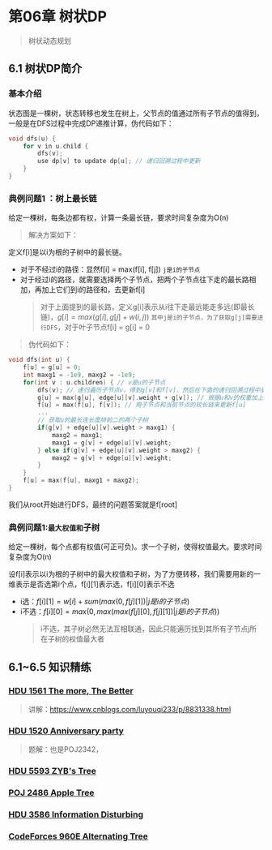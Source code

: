 # 第06章 树状DP
> 树状动态规划
## 6.1 树状DP简介
### 基本介绍
状态图是一棵树，状态转移也发生在树上，父节点的值通过所有子节点的值得到，一般是在DFS过程中完成DP递推计算，伪代码如下：
```cpp
void dfs(u) {
    for v in u.child {
        dfs(v);
        use dp[v] to update dp[u]; // 递归回溯过程中更新
    }  
}
```
### 典例问题1 ：树上最长链
给定一棵树，每条边都有权，计算一条最长链，要求时间复杂度为O(n)

> 解决方案如下：

定义f[i]是以i为根的子树中的最长链。
+ 对于不经过i的路径：显然f[i] = max(f[i], f[j]) `j是i的子节点`
+ 对于经过i的路径，就需要选择两个子节点，把两个子节点往下走的最长路相加，再加上它们到i的路径和，去更新f[i]
  > 对于上面提到的最长路，定义g[i]表示从i往下走最远能走多远(即最长链)，$g[i] = max(g[i], g[j] + w(i, j))$ `其中j是i的子节点，为了获取g[j]需要进行DFS`，对于叶子节点f[i] = g[i] = 0

> 伪代码如下：

```cpp
void dfs(int u) {
    f[u] = g[u] = 0;
    int maxg1 = -1e9, maxg2 = -1e9;
    for(int v : u.children) { // v是u的子节点
        dfs(v); // 递归遍历子节点v，得到g[v]和f[v]，然后在下面的递归回溯过程中更新g[u]和f[u]
        g[u] = max(g[u], edge[u][v].weight + g[v]); // 根据u和v的权重加上dfs得到的g[v]来更新g[u]
        f[u] = max(f[u], f[v]); // 用子节点和当前节点的较长链来更新f[u]
        ...
        // 获取u的最长连长度排前二的两个子树
        if(g[v] + edge[u][v].weight > maxg1) {
            maxg2 = maxg1;
            maxg1 = g[v] + edge[u][v].weight;
        } else if(g[v] + edge[u][v].weight > maxg2) {
            maxg2 = g[v] + edge[u][v].weight;
        }
    }
    f[u] = max(f[u], maxg1 + maxg2);
}
```
我们从root开始进行DFS，最终的问题答案就是f[root]

### 典例问题1:`最大权值和`子树
给定一棵树，每个点都有权值(可正可负)。求一个子树，使得权值最大。要求时间复杂度为O(n)

设f[i]表示以i为根的子树中的最大权值和子树，为了方便转移，我们需要用新的一维表示是否选第i个点，f[i][1]表示选，f[i][0]表示不选
+ i选：$f[i][1] = w[i] + sum(max(0, f[j][1]) | j是i的子节点)$
+ i不选：$f[i][0] = max(0, max(max(f[j][0], f[j][1]) | j是i的子节点))$
  > i不选，其子树必然无法互相联通，因此只能遍历找到其所有子节点j所在子树的权值最大者

## 6.1~6.5 知识精练
### [HDU 1561 The more, The Better](http://acm.hdu.edu.cn/showproblem.php?pid=1561)
> 讲解：https://www.cnblogs.com/luyouqi233/p/8831338.html
### [HDU 1520 Anniversary party](http://acm.hdu.edu.cn/showproblem.php?pid=1520)
> 题解：也是POJ2342，
### [HDU 5593 ZYB's Tree](http://acm.hdu.edu.cn/showproblem.php?pid=5593)
### [POJ 2486 Apple Tree](http://poj.org/problem?id=2486)
### [HDU 3586 Information Disturbing](http://acm.hdu.edu.cn/showproblem.php?pid=3586)
### [CodeForces 960E Alternating Tree](https://www.luogu.com.cn/problem/CF960E)
